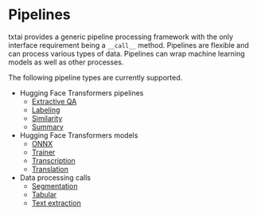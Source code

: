 # Pipelines

txtai provides a generic pipeline processing framework with the only interface requirement being a `__call__` method. Pipelines are flexible and can
process various types of data. Pipelines can wrap machine learning models as well as other processes.

The following pipeline types are currently supported.

- Hugging Face Transformers pipelines
    - [Extractive QA](../extractor)
    - [Labeling](../labels)
    - [Similarity](../similarity)
    - [Summary](../summary)
- Hugging Face Transformers models
    - [ONNX](../onnx)
    - [Trainer](../trainer)
    - [Transcription](../transcription)
    - [Translation](../translation)
- Data processing calls
    - [Segmentation](../segmentation)
    - [Tabular](../tabular)
    - [Text extraction](../textractor)
